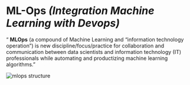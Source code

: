 # ML-Ops *(Integration Machine Learning with Devops)*

“ **MLOps** (a compound of Machine Learning and “information technology operation”) is new discipline/focus/practice for collaboration and communication between data scientists and information technology (IT) professionals while automating and productizing machine learning algorithms.” 

![mlops structure](https://www.google.com/url?sa=i&url=https%3A%2F%2Fwww.c-sharpcorner.com%2Fblogs%2Fmlops&psig=AOvVaw3cP3vsOMBZ_hQqPRSGzEPR&ust=1590745727817000&source=images&cd=vfe&ved=0CAIQjRxqFwoTCLDM2eKj1ukCFQAAAAAdAAAAABAT)
